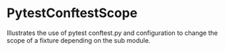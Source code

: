 # PytestConftestScope
Illustrates the use of pytest conftest.py and configuration to change the scope of a fixture depending on the sub module.
